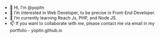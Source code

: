 - 👋 Hi, I’m @yopitn
- 👀 I’m interested in Web Developer, to be precise in Front-End Developer.
- 🌱 I’m currently learning Reach Js, PHP, and Node JS.
- 📫 If you want to collaborate with me, please contact me via email in my portfolio - yopitn.github.io
